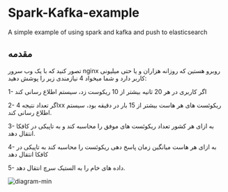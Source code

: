 # Spark-Kafka-example
A simple example of using spark and kafka and push to elasticsearch


## مقدمه
تصور کنید که با یک وب سرور nginx روبرو هستین که روزانه هزاران و یا حتی میلیونی کاربر دارد و شما میخواد 4 نیازمندی زیر را پوشش دهید:

1- اگر کاربری در هر 20 ثانیه بیشتر از 10 ریکوست زد، سیستم اطلاع رسانی کند

2- اگر تعداد نتیجه 4xx ریکوئست های هر هاست بیشتر از 15 بار در دقیقه بود، سیستم اطلاع رسانی کند.

3- به ازای هر کشور تعداد ریکوئست های موفق را محاسبه کند و به تاپیکی در کافکا انتقال دهد.

4- به ازای هر هاست میانگین زمان پاسخ دهی ریکوئست را محاسبه کند به تاپیکی در کافکا انتقال دهد

5- داده های خام را به الستیک سرچ انتقال دهد.


![diagram-min](https://github.com/aliSadegh/Spark-Kafka-example/assets/24531562/307d453b-cef1-400c-8617-c415cdf8b775)
